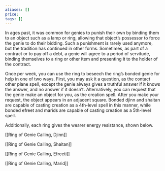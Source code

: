 ```yaml
---
aliases: []
price: 
tags: []
---
```


In ages past, it was common for genies to punish their own by binding them to an object such as a lamp or ring, allowing that object’s possessor to force the genie to do their bidding. Such a punishment is rarely used anymore, but the tradition has continued in other forms. Sometimes, as part of a contract or to pay off a debt, a genie will agree to a period of servitude, binding themselves to a ring or other item and presenting it to the holder of the contract.

Once per week, you can use the ring to beseech the ring’s bonded genie for help in one of two ways. First, you may ask it a question, as the contact other plane spell, except the genie always gives a truthful answer if it knows the answer, and no answer if it doesn’t. Alternatively, you can request that the genie make an object for you, as the creation spell. After you make your request, the object appears in an adjacent square. Bonded djinn and shaitan are capable of casting creation as a 4th-level spell in this manner, while bonded efreet and marids are capable of casting creation as a 5th-level spell.

Additionally, each ring gives the wearer energy resistance, shown below.

[[Ring of Genie Calling, Djinn]]

[[Ring of Genie Calling, Shaitan]]

[[Ring of Genie Calling, Efreeti]]

[[Ring of Genie Calling, Marid]]

